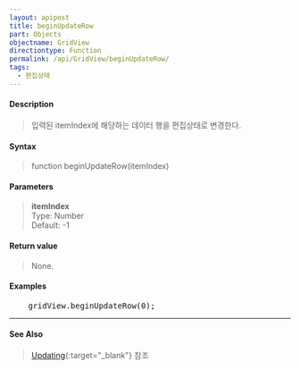 ```yaml
---
layout: apipost
title: beginUpdateRow
part: Objects
objectname: GridView
directiontype: Function
permalink: /api/GridView/beginUpdateRow/
tags:
  - 편집상태
---
```



#### Description

> 입력된 itemIndex에 해당하는 데이터 행을 편집상태로 변경한다.

#### Syntax

> function beginUpdateRow(itemIndex)

#### Parameters

> **itemIndex**  
> Type: Number  
> Default: -1  

#### Return value

> None.

#### Examples 

<pre class="prettyprint">
    gridView.beginUpdateRow(0);
</pre>

---

#### See Also

> [Updating](http://demo.realgrid.com/Demo/Updating){:target="_blank"} 참조